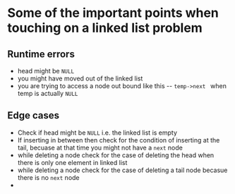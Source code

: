 # Some of the important points when touching on a linked list problem

## Runtime errors

  * head might be ```NULL```
  * you might have moved out of the linked list
  * you are trying to access a node out bound like this  -- ```temp->next ``` when temp is actually ```NULL```

## Edge cases

* Check if head might be ```NULL``` i.e. the linked list is empty
* If inserting in between then check for the condition of inserting at the tail, becuase at that time you might not have a ```next``` node
* while deleting a node check for the case of deleting the head when there is only one element in linked list
* while deleting a node check for the case of deleting a tail node becasue there is no ```next``` node
* 
